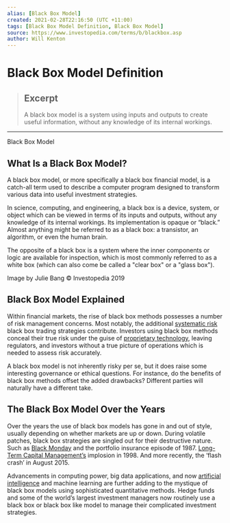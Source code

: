 ```yaml
---
alias: [Black Box Model]
created: 2021-02-28T22:16:50 (UTC +11:00)
tags: [Black Box Model Definition, Black Box Model]
source: https://www.investopedia.com/terms/b/blackbox.asp
author: Will Kenton
---
```


# Black Box Model Definition

> ## Excerpt
> A black box model is a system using inputs and outputs to create useful information, without any knowledge of its internal workings.

---

Black Box Model
## What Is a Black Box Model?

A black box model, or more specifically a black box financial model, is a catch-all term used to describe a computer program designed to transform various data into useful investment strategies.

In science, computing, and engineering, a black box is a device, system, or object which can be viewed in terms of its inputs and outputs, without any knowledge of its internal workings. Its implementation is opaque or “black.” Almost anything might be referred to as a black box: a transistor, an algorithm, or even the human brain.

The opposite of a black box is a system where the inner components or logic are available for inspection, which is most commonly referred to as a white box (which can also come be called a "clear box" or a "glass box").

Image by Julie Bang © Investopedia 2019

## Black Box Model Explained

Within financial markets, the rise of black box methods possesses a number of risk management concerns. Most notably, the additional [systematic risk](https://www.investopedia.com/terms/s/systematicrisk.asp) black box trading strategies contribute. Investors using black box methods conceal their true risk under the guise of [proprietary technology](https://www.investopedia.com/terms/p/proprietarytechnology.asp), leaving regulators, and investors without a true picture of operations which is needed to assess risk accurately.

A black box model is not inherently risky per se, but it does raise some interesting governance or ethical questions. For instance, do the benefits of black box methods offset the added drawbacks? Different parties will naturally have a different take.

## The Black Box Model Over the Years

Over the years the use of black box models has gone in and out of style, usually depending on whether markets are up or down. During volatile patches, black box strategies are singled out for their destructive nature. Such as [Black Monday](https://www.investopedia.com/terms/b/blackmonday.asp) and the portfolio insurance episode of 1987. [Long-Term Capital Management’s](https://www.investopedia.com/terms/l/longtermcapital.asp) implosion in 1998. And more recently, the ‘flash crash’ in August 2015.

Advancements in computing power, big data applications, and now [artificial intelligence](https://www.investopedia.com/terms/a/artificial-intelligence-ai.asp) and machine learning are further adding to the mystique of black box models using sophisticated quantitative methods. Hedge funds and some of the world’s largest investment managers now routinely use a black box or black box like model to manage their complicated investment strategies.

